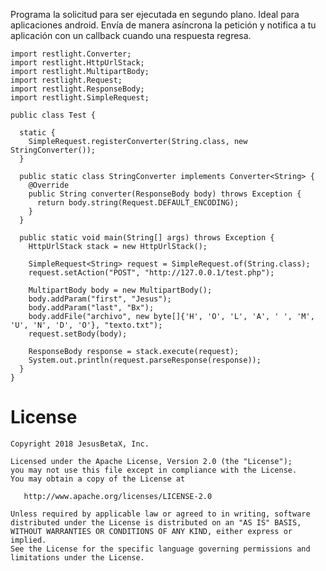 Programa la solicitud para ser ejecutada en segundo plano. Ideal para aplicaciones android. 
Envía de manera asíncrona la petición y notifica a tu aplicación con un callback cuando una respuesta regresa.
```
import restlight.Converter;
import restlight.HttpUrlStack;
import restlight.MultipartBody;
import restlight.Request;
import restlight.ResponseBody;
import restlight.SimpleRequest;

public class Test {
     
  static {
    SimpleRequest.registerConverter(String.class, new StringConverter());
  }
  
  public static class StringConverter implements Converter<String> {
    @Override
    public String converter(ResponseBody body) throws Exception {
      return body.string(Request.DEFAULT_ENCODING);
    }
  }
  
  public static void main(String[] args) throws Exception {  
    HttpUrlStack stack = new HttpUrlStack();
    
    SimpleRequest<String> request = SimpleRequest.of(String.class);
    request.setAction("POST", "http://127.0.0.1/test.php");
    
    MultipartBody body = new MultipartBody();
    body.addParam("first", "Jesus");
    body.addParam("last", "Bx"); 
    body.addFile("archivo", new byte[]{'H', 'O', 'L', 'A', ' ', 'M', 'U', 'N', 'D', 'O'}, "texto.txt");
    request.setBody(body);
    
    ResponseBody response = stack.execute(request);
    System.out.println(request.parseResponse(response));
  }
}
```
License
=======

    Copyright 2018 JesusBetaX, Inc.

    Licensed under the Apache License, Version 2.0 (the "License");
    you may not use this file except in compliance with the License.
    You may obtain a copy of the License at

       http://www.apache.org/licenses/LICENSE-2.0

    Unless required by applicable law or agreed to in writing, software
    distributed under the License is distributed on an "AS IS" BASIS,
    WITHOUT WARRANTIES OR CONDITIONS OF ANY KIND, either express or implied.
    See the License for the specific language governing permissions and
    limitations under the License.
